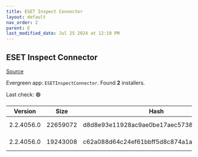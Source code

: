 ```yaml
---
title: ESET Inspect Connector
layout: default
nav_order: 2
parent: E
last_modified_date: Jul 25 2024 at 12:19 PM
---
```


## ESET Inspect Connector

[Source](https://www.eset.com/int/business/download/inspect/)

Evergreen app: `ESETInspectConnector`. Found **2** installers.

Last check: 🟢

| Version    | Size     | Hash                                     | Language | Architecture | Type | URI                                                                                                                                                                                                        |
| ---------- | -------- | ---------------------------------------- | -------- | ------------ | ---- | ---------------------------------------------------------------------------------------------------------------------------------------------------------------------------------------------------------- |
| 2.2.4056.0 | 22659072 | d8d8e93e11928ac9ae0be17aec5738c6b104bd52 | en_US    | x64          | msi  | [https://repository.eset.com/v1/com/eset/apps/business/eei/agent/v2/2.2.4056.0/ei_connector_nt64.msi](https://repository.eset.com/v1/com/eset/apps/business/eei/agent/v2/2.2.4056.0/ei_connector_nt64.msi) |
| 2.2.4056.0 | 19243008 | c62a088d64c24ef61bbff5d8c874a1a03c5432e1 | en_US    | x86          | msi  | [https://repository.eset.com/v1/com/eset/apps/business/eei/agent/v2/2.2.4056.0/ei_connector_nt32.msi](https://repository.eset.com/v1/com/eset/apps/business/eei/agent/v2/2.2.4056.0/ei_connector_nt32.msi) |
